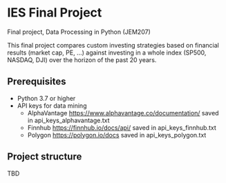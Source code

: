 # IES Final Project
Final project, Data Processing in Python (JEM207)

This final project compares custom investing strategies based on financial results (market cap, PE, ...) against investing in a whole index (SP500, NASDAQ, DJI) over the horizon of the past 20 years. 

## Prerequisites
* Python 3.7 or higher
* API keys for data mining
  * AlphaVantage https://www.alphavantage.co/documentation/ saved in api_keys_alphavantage.txt
  * Finnhub https://finnhub.io/docs/api/ saved in api_keys_finnhub.txt
  * Polygon https://polygon.io/docs saved in api_keys_polygon.txt
  
## Project structure
TBD
